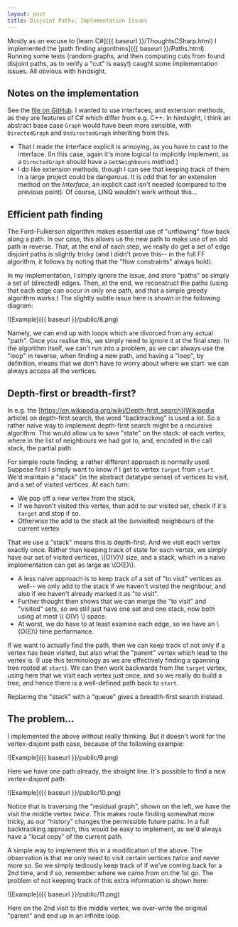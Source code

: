 ```yaml
---
layout: post
title: Disjoint Paths; Implementation Issues
---
```


Mostly as an excuse to [learn C#]({{ baseurl }}/ThoughtsCSharp.html) I implemented the [path finding algorithms]({{ baseurl }}/Paths.html).  Running some tests (random graphs, and then computing cuts from found disjoint paths, as to verify a "cut" is easy!) caught some implementation issues.  All obvious with hindsight.

## Notes on the implementation ##

See the [file on GitHub](https://github.com/MatthewDaws/CS_Learning/blob/master/bits/Graphs_Paths.cs).  I wanted to use interfaces, and extension methods, as they are features of C# which differ from e.g. C++.  In hindsight, I think an abstract base case `Graph` would have been more sensible, with `DirectedGraph` and `UndirectedGraph` inheriting from this.

<!--more-->

   - That I made the interface explicit is annoying, as you have to cast to the interface.  (In this case, again it's more logical to implicitly implement, as a `DirectedGraph` should have a `GetNeighbours` method.)
   - I do like extension methods, though I can see that keeping track of them in a large project could be dangerous.  It is odd that for an extension method on the _Interface_, an explicit cast isn't needed (compared to the previous point).  Of course, LINQ wouldn't work without this...

## Efficient path finding ##

The Ford-Fulkerson algorithm makes essential use of "unflowing" flow back along a path.  In our case, this allows us the new path to make use of an old path in reverse.  That, at the end of each step, we really do get a set of edge disjoint paths is slightly tricky (and I didn't prove this-- in the full FF algorithm, it follows by noting that the "flow constraints" always hold).

In my implementation, I simply ignore the issue, and store "paths" as simply a set of (directed) edges.  Then, at the end, we reconstruct the paths (using that each edge can occur in only one path, and that a simple greedy algorithm works.)  The slightly subtle issue here is shown in the following diagram:

![Example]({{ baseurl }}/public/8.png)

Namely, we can end up with loops which are divorced from any actual "path".  Once you realise this, we simply need to ignore it at the final step.  In the algorithm itself, we can't run into a problem, as we can always use the "loop" in reverse, when finding a new path, and having a "loop", by definition, means that we don't have to worry about where we start: we can always access all the vertices.

## Depth-first or breadth-first? ##

In e.g. the [https://en.wikipedia.org/wiki/Depth-first_search](Wikipedia article) on depth-first search, the word "backtracking" is used a lot.  So a rather naive way to implement depth-first search might be a recursive algorithm.  This would allow us to save "state" on the stack: at each vertex, where in the list of neighbours we had got to, and, encoded in the call stack, the partial path.

For simple route finding, a rather different approach is normally used.  Suppose first I simply want to know if I get to vertex `target` from `start`.  We'd maintain a "stack" (in the abstract datatype sense) of vertices to visit, and a set of visited vertices.  At each turn:

   - We pop off a new vertex from the stack.
   - If we haven't visited this vertex, then add to our visited set, check if it's `target` and stop if so.
   - Otherwise the add to the stack all the (unvisited) neighbours of the current vertex
   
That we use a "stack" means this is depth-first.  And we visit each vertex exactly once.  Rather than keeping track of state for each vertex, we simply have our set of visited vertices, \\(O(V)\\) size, and a stack, which in a naive implementation can get as large as \\(O(E)\\).

   - A less naive approach is to keep track of a set of "to visit" vertices as well-- we only add to the stack if we haven't visited the neighbour, and also if we haven't already marked it as "to visit".
   - Further thought then shows that we can merge the "to visit" and "visited" sets, so we still just have one set and one stack, now both using at most \\( O(V) \\) space.
   - At worst, we do have to at least examine each edge, so we have an \\(O(E)\\) time performance.

If we want to actually find the path, then we can keep track of not only if a vertex has been visited, but also what the "parent" vertex which lead to the vertex is.  (I use this terminology as we are effectively finding a spanning tree rooted at `start`).  We can then work backwards from the `target` vertex, using here that we visit each vertex just once, and so we really do build a tree, and hence there is a well-defined path back to `start`.

Replacing the "stack" with a "queue" gives a breadth-first search instead.

## The problem... ##

I implemented the above without really thinking.  But it doesn't work for the vertex-disjoint path case, because of the following example:

![Example]({{ baseurl }}/public/9.png)

Here we have one path already, the straight line.  It's possible to find a new vertex-disjoint path:

![Example]({{ baseurl }}/public/10.png)

Notice that is traversing the "residual graph", shown on the left, we have the visit the middle vertex _twice_.  This makes route finding somewhat more tricky, as our "history" changes the permissible future paths.  In a full backtracking approach, this would be easy to implement, as we'd always have a "local copy" of the current path.

A simple way to implement this in a modification of the above.  The observation is that we only need to visit certain vertices _twice_ and never more so.  So we simply tediously keep track of if we've coming back for a 2nd time, and if so, remember where we came from on the 1st go.  The problem of not keeping track of this extra information is shown here:

![Example]({{ baseurl }}/public/11.png)

Here on the 2nd visit to the middle vertex, we over-write the original "parent" and end up in an infinite loop.